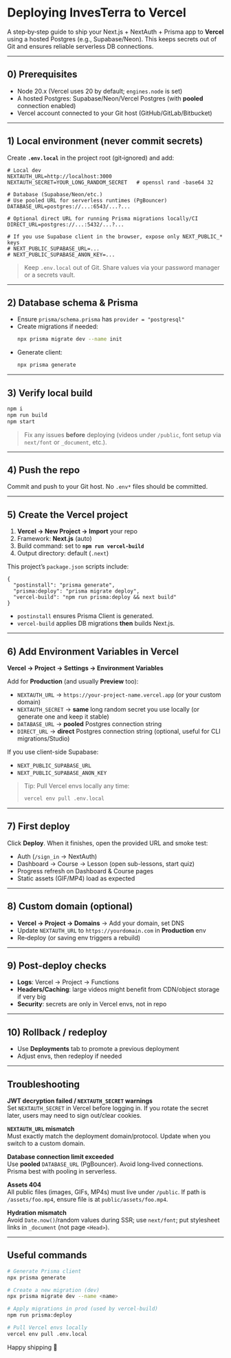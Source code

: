 # Deploying InvesTerra to Vercel

A step‑by‑step guide to ship your Next.js + NextAuth + Prisma app to **Vercel** using a hosted Postgres (e.g., Supabase/Neon). This keeps secrets out of Git and ensures reliable serverless DB connections.

---

## 0) Prerequisites

- Node 20.x (Vercel uses 20 by default; `engines.node` is set)
- A hosted Postgres: Supabase/Neon/Vercel Postgres (with **pooled** connection enabled)
- Vercel account connected to your Git host (GitHub/GitLab/Bitbucket)

---

## 1) Local environment (never commit secrets)

Create **`.env.local`** in the project root (git‑ignored) and add:

```env
# Local dev
NEXTAUTH_URL=http://localhost:3000
NEXTAUTH_SECRET=YOUR_LONG_RANDOM_SECRET   # openssl rand -base64 32

# Database (Supabase/Neon/etc.)
# Use pooled URL for serverless runtimes (PgBouncer)
DATABASE_URL=postgres://...:6543/...?...

# Optional direct URL for running Prisma migrations locally/CI
DIRECT_URL=postgres://...:5432/...?...

# If you use Supabase client in the browser, expose only NEXT_PUBLIC_* keys
# NEXT_PUBLIC_SUPABASE_URL=...
# NEXT_PUBLIC_SUPABASE_ANON_KEY=...
```

> Keep `.env.local` out of Git. Share values via your password manager or a secrets vault.

---

## 2) Database schema & Prisma

- Ensure `prisma/schema.prisma` has `provider = "postgresql"`
- Create migrations if needed:
  ```bash
  npx prisma migrate dev --name init
  ```
- Generate client:
  ```bash
  npx prisma generate
  ```

---

## 3) Verify local build

```bash
npm i
npm run build
npm start
```

> Fix any issues **before** deploying (videos under `/public`, font setup via `next/font` or `_document`, etc.).

---

## 4) Push the repo

Commit and push to your Git host. No `.env*` files should be committed.

---

## 5) Create the Vercel project

1. **Vercel → New Project → Import** your repo
2. Framework: **Next.js** (auto)
3. Build command: set to **`npm run vercel-build`**
4. Output directory: default (`.next`)

This project’s `package.json` scripts include:

```jsonc
{
  "postinstall": "prisma generate",
  "prisma:deploy": "prisma migrate deploy",
  "vercel-build": "npm run prisma:deploy && next build"
}
```

- `postinstall` ensures Prisma Client is generated.
- `vercel-build` applies DB migrations **then** builds Next.js.

---

## 6) Add Environment Variables in Vercel

**Vercel → Project → Settings → Environment Variables**

Add for **Production** (and usually **Preview** too):

- `NEXTAUTH_URL` → `https://your-project-name.vercel.app` (or your custom domain)
- `NEXTAUTH_SECRET` → **same** long random secret you use locally (or generate one and keep it stable)
- `DATABASE_URL` → **pooled** Postgres connection string
- `DIRECT_URL` → **direct** Postgres connection string (optional, useful for CLI migrations/Studio)

If you use client-side Supabase:
- `NEXT_PUBLIC_SUPABASE_URL`
- `NEXT_PUBLIC_SUPABASE_ANON_KEY`

> Tip: Pull Vercel envs locally any time:
> ```bash
> vercel env pull .env.local
> ```

---

## 7) First deploy

Click **Deploy**. When it finishes, open the provided URL and smoke test:

- Auth (`/sign_in` → NextAuth)
- Dashboard → Course → Lesson (open sub-lessons, start quiz)
- Progress refresh on Dashboard & Course pages
- Static assets (GIF/MP4) load as expected

---

## 8) Custom domain (optional)

- **Vercel → Project → Domains** → Add your domain, set DNS
- Update `NEXTAUTH_URL` to `https://yourdomain.com` in **Production** env
- Re‑deploy (or saving env triggers a rebuild)

---

## 9) Post‑deploy checks

- **Logs**: Vercel → Project → Functions
- **Headers/Caching**: large videos might benefit from CDN/object storage if very big
- **Security**: secrets are only in Vercel envs, not in repo

---

## 10) Rollback / redeploy

- Use **Deployments** tab to promote a previous deployment
- Adjust envs, then redeploy if needed

---

## Troubleshooting

**JWT decryption failed / `NEXTAUTH_SECRET` warnings**  
Set `NEXTAUTH_SECRET` in Vercel before logging in. If you rotate the secret later, users may need to sign out/clear cookies.

**`NEXTAUTH_URL` mismatch**  
Must exactly match the deployment domain/protocol. Update when you switch to a custom domain.

**Database connection limit exceeded**  
Use **pooled** `DATABASE_URL` (PgBouncer). Avoid long‑lived connections. Prisma best with pooling in serverless.

**Assets 404**  
All public files (images, GIFs, MP4s) must live under `/public`. If path is `/assets/foo.mp4`, ensure file is at `public/assets/foo.mp4`.

**Hydration mismatch**  
Avoid `Date.now()`/random values during SSR; use `next/font`; put stylesheet links in `_document` (not page `<Head>`).

---

## Useful commands

```bash
# Generate Prisma client
npx prisma generate

# Create a new migration (dev)
npx prisma migrate dev --name <name>

# Apply migrations in prod (used by vercel-build)
npm run prisma:deploy

# Pull Vercel envs locally
vercel env pull .env.local
```

Happy shipping 🚀
